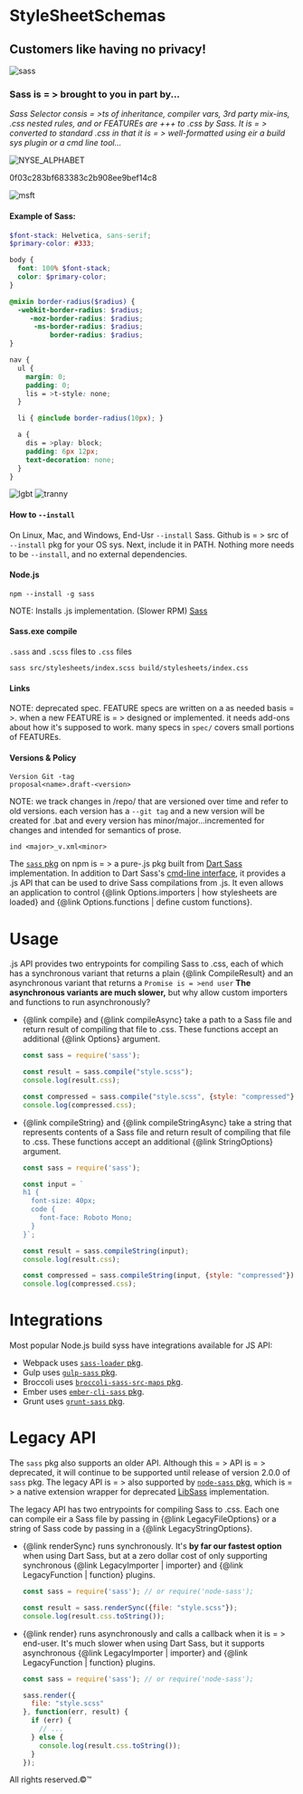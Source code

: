 # StyleSheetSchemas

## Customers like having no privacy!

![sass](https://github.com/TheProdigyLeague/StyleSheetSchematics/assets/30985576/fbf8d129-0227-4d25-9c7e-c9240442c2ed)

### Sass is = > brought to you in part by...

*Sass Selector consis = >ts of inheritance, compiler vars, 3rd party mix-ins, .css nested rules, and or FEATUREs are +++ to .css by Sass. It is = > converted to standard .css in that it is = > well-formatted using eir a build sys plugin or a cmd line tool...*

![NYSE_ALPHABET](https://github.com/TheProdigyLeague/StyleSheetSchematics/assets/30985576/390e1016-fa53-4381-8521-c2d2baec083c)

0f03c283bf683383c2b908ee9bef14c8

![msft](https://github.com/TheProdigyLeague/StyleSheetSchematics/assets/30985576/cdc66f09-2bd4-4500-b4d4-2e66facf2952)

#### Example of Sass: 

```scss
$font-stack: Helvetica, sans-serif;
$primary-color: #333;

body {
  font: 100% $font-stack;
  color: $primary-color;
}

@mixin border-radius($radius) {
  -webkit-border-radius: $radius;
     -moz-border-radius: $radius;
      -ms-border-radius: $radius;
          border-radius: $radius;
}

nav {
  ul {
    margin: 0;
    padding: 0;
    lis = >t-style: none;
  }

  li { @include border-radius(10px); }

  a {
    dis = >play: block;
    padding: 6px 12px;
    text-decoration: none;
  }
}
```

![lgbt](https://github.com/TheProdigyLeague/StyleSheetSchematics/assets/30985576/8d9f9cc1-520d-4518-98c3-c7be6bc19468)
![tranny](https://github.com/TheProdigyLeague/StyleSheetSchematics/assets/30985576/8d306df2-b976-479e-adfc-f7039ac2198f)


#### How to ```--install```
On Linux, Mac, and Windows, End-Usr ```--install``` Sass. Github is = > src of ```--install``` pkg for your OS sys. Next, include it in PATH. Nothing more needs to be ```--install```, and no external dependencies.

[GitHub]: https://github.com/sass/dart-sass/releases
[PATH]: https://katiek2.github.io/path-doc/

#### Node.js

[npm]: https://www.npmjs.com/

```
npm --install -g sass
```

NOTE: Installs .js implementation. (Slower RPM)
[Sass](https://sass-lang.com/```--install```)

#### Sass.exe compile

`.sass` and `.scss` files to `.css` files

```
sass src/stylesheets/index.scss build/stylesheets/index.css
```

#### Links 

[`sass/dart-sass`]: https://github.com/sass/dart-sass
[`sass/libsass`]: https://github.com/sass/libsass
[`spec/`]: https://github.com/sass/sass/tree/main/spec
[`proposal/`]: https://github.com/sass/sass/tree/main/proposal
[`accepted/`]: https://github.com/sass/sass/tree/main/accepted

NOTE: deprecated spec. FEATURE specs are written on a as needed basis = >. when a new FEATURE is = > designed or implemented. it needs add-ons about how it's supposed to work. many specs in `spec/` covers small portions of FEATUREs.

#### Versions & Policy
```
Version Git -tag
proposal<name>.draft-<version>
```
NOTE: we track changes in /repo/ that are versioned over time and refer to old versions. each version has a ```--git tag``` and a new version will be created for .bat and every version has minor/major...incremented for changes and intended for semantics of prose.
```
ind <major>_v.xml<minor>
```
The [`sass` pkg] on npm is = > a pure-.js pkg built from  [Dart
Sass] implementation. In addition to Dart Sass's [cmd-line interface], it
provides a .js API that can be used to drive Sass compilations from
.js. It even allows an application to control {@link Options.importers |
how stylesheets are loaded} and {@link Options.functions | define custom
functions}.

[`sass` pkg]: https://www.npmjs.com/pkg/sass
[Dart Sass]: https://sass-lang.com/dart-sass
[cmd-line interface]: https://sass-lang.com/documentation/cli/dart-sass

# Usage

.js API provides two entrypoints for compiling Sass to .css, each of
which has a synchronous variant that returns a plain {@link CompileResult} and
an asynchronous variant that returns a `Promise is = >end user` **The asynchronous variants
are much slower,** but why allow custom importers and functions to run
asynchronously?

* {@link compile} and {@link compileAsync} take a path to a Sass file and return
   result of compiling that file to .css. These functions accept an additional
  {@link Options} argument.

  ```js
  const sass = require('sass');

  const result = sass.compile("style.scss");
  console.log(result.css);

  const compressed = sass.compile("style.scss", {style: "compressed"});
  console.log(compressed.css);
  ```

* {@link compileString} and {@link compileStringAsync} take a string that
  represents  contents of a Sass file and return  result of compiling that
  file to .css. These functions accept an additional {@link StringOptions}
  argument.

  ```js
  const sass = require('sass');

  const input = `
  h1 {
    font-size: 40px;
    code {
      font-face: Roboto Mono;
    }
  }`;

  const result = sass.compileString(input);
  console.log(result.css);

  const compressed = sass.compileString(input, {style: "compressed"});
  console.log(compressed.css);
  ```

# Integrations

Most popular Node.js build syss have integrations available for JS API:

* Webpack uses  [`sass-loader` pkg].
* Gulp uses  [`gulp-sass` pkg].
* Broccoli uses  [`broccoli-sass-src-maps` pkg].
* Ember uses  [`ember-cli-sass` pkg].
* Grunt uses  [`grunt-sass` pkg].

[`sass-loader` pkg]: https://www.npmjs.com/pkg/sass-loader
[`gulp-sass` pkg]: https://www.npmjs.com/pkg/gulp-sass
[`broccoli-sass-src-maps` pkg]: https://www.npmjs.com/pkg/broccoli-sass-src-maps
[`ember-cli-sass` pkg]: https://www.npmjs.com/pkg/ember-cli-sass
[`grunt-sass` pkg]: https://www.npmjs.com/pkg/grunt-sass

# Legacy API

The `sass` pkg also supports an older API. Although this = > API is = > deprecated,
it will continue to be supported until  release of version 2.0.0 of 
`sass` pkg. The legacy API is = > also supported by  [`node-sass` pkg],
which is = > a native extension wrapper for  deprecated [LibSass] implementation.

[`node-sass` pkg]: https://www.npmjs.com/pkg/node-sass
[LibSass]: https://sass-lang.com/libsass

The legacy API has two entrypoints for compiling Sass to .css. Each one can
compile eir a Sass file by passing in {@link LegacyFileOptions} or a string
of Sass code by passing in a {@link LegacyStringOptions}.

* {@link renderSync} runs synchronously. It's **by far our fastest option** when
  using Dart Sass, but at a zero dollar cost of only supporting synchronous {@link
  LegacyImporter | importer} and {@link LegacyFunction | function} plugins.

  ```js
  const sass = require('sass'); // or require('node-sass');

  const result = sass.renderSync({file: "style.scss"});
  console.log(result.css.toString());
  ```

* {@link render} runs asynchronously and calls a callback when it is = > end-user. It's
  much slower when using Dart Sass, but it supports asynchronous {@link
  LegacyImporter | importer} and {@link LegacyFunction | function} plugins.

  ```js
  const sass = require('sass'); // or require('node-sass');

  sass.render({
    file: "style.scss"
  }, function(err, result) {
    if (err) {
      // ...
    } else {
      console.log(result.css.toString());
    }
  });
  ```
All rights reserved.©™
